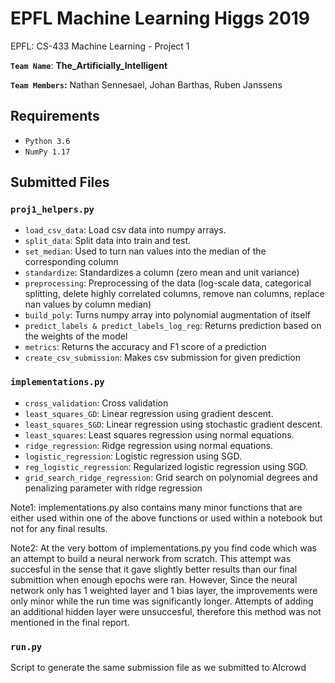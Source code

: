 # EPFL Machine Learning Higgs 2019
EPFL: CS-433 Machine Learning - Project 1 

**`Team Name`**: **The_Artificially_Intelligent**

**`Team Members`:** Nathan Sennesael, Johan Barthas, Ruben Janssens

## Requirements

* ```Python 3.6``` 
* ```NumPy 1.17``` 

## Submitted Files

### ```proj1_helpers.py```
- `load_csv_data`: Load csv data into numpy arrays.
- `split_data`: Split data into train and test.
- `set_median`: Used to turn nan values into the median of the corresponding column
- `standardize`: Standardizes a column (zero mean and unit variance)
- `preprocessing`: Preprocessing of the data (log-scale data, categorical splitting, delete highly correlated columns, remove nan columns, replace nan values by column median)
- `build_poly`: Turns numpy array into polynomial augmentation of itself
- `predict_labels & predict_labels_log_reg`: Returns prediction based on the weights of the model
- `metrics`: Returns the accuracy and F1 score of a prediction
- `create_csv_submission`: Makes csv submission for given prediction

### ```implementations.py```
- `cross_validation`: Cross validation
- `least_squares_GD`: Linear regression using gradient descent.
- `least_squares_SGD`: Linear regression using stochastic gradient descent.
- `least_squares`: Least squares regression using normal equations.
- `ridge_regression`: Ridge regression using normal equations.
- `logistic_regression`: Logistic regression using SGD.
- `reg_logistic_regression`: Regularized logistic regression using SGD.
- `grid_search_ridge_regression`: Grid search on polynomial degrees and penalizing parameter with ridge regression

Note1: implementations.py also contains many minor functions that are either used within one of the above functions or used within a notebook but not for any final results.

Note2: At the very bottom of implementations.py you find code which was an attempt to build a neural nerwork from scratch. This attempt was succesful in the sense that it gave slightly better results than our final submittion when enough epochs were ran. However, Since the neural network only has 1 weighted layer and 1 bias layer, the improvements were only minor while the run time was significantly longer. Attempts of adding an additional hidden layer were unsuccesful, therefore this method was not mentioned in the final report.

### ```run.py```

Script to generate the same submission file as we submitted to AIcrowd



